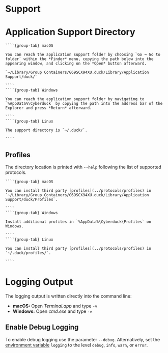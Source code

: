 Support
===

# Application Support Directory

`````{tabs}
````{group-tab} macOS

You can reach the application support folder by choosing `Go → Go to folder` within the *Finder* menu, copying the path below into the appearing window, and clicking on the *Open* button afterward.

`~/Library/Group Containers/G69SCX94XU.duck/Library/Application Support/duck/`

````
````{group-tab} Windows

You can reach the application support folder by navigating to `%AppData%\Cyberduck` by copying the path into the address bar of the Explorer and press *Return* afterward.

````
````{group-tab} Linux

The support directory is `~/.duck/`.

````
`````

## Profiles

The directory location is printed with `--help` following the list of supported protocols.

`````{tabs}
````{group-tab} macOS

You can install third party [profiles](../protocols/profiles) in `~/Library/Group Containers/G69SCX94XU.duck/Library/Application Support/duck/Profiles`.

````
````{group-tab} Windows

Install additional profiles in `%AppData%\Cyberduck\Profiles` on Windows.

````
````{group-tab} Linux

You can install third party [profiles](../protocols/profiles) in `~/.duck/profiles/`.

````
`````

# Logging Output

The logging output is written directly into the command line:

- **macOS:** Open *Terminal.app* and type `-v`
- **Windows:** Open *cmd.exe* and type `-v`

## Enable Debug Logging

To enable debug logging use the parameter `--debug`. Alternatively, set the [environment variable](index.md#preferences) `logging` to the level `debug`, `info`, `warn`, or `error`.
